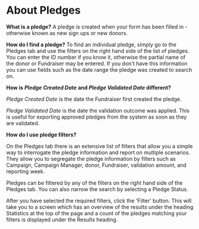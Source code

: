 # About Pledges

**What is a pledge?** A pledge is created when your form has been filled
in - otherwise known as new sign ups or new donors.

**How do I find a pledge?** To find an individual pledge, simply go to
the Pledges tab and use the filters on the right hand side of the list
of pledges. You can enter the ID number if you know it, otherwise the
partial name of the donor or Fundraiser may be entered. If you don\'t
have this information you can use fields such as the date range the
pledge was created to search on.

**How is *Pledge Created Date* and *Pledge Validated Date* different?**

*Pledge Created Date* is the date the Fundraiser first created the
pledge.

*Pledge Validated Date* is the date the validation outcome was applied.
This is useful for exporting approved pledges from the system as soon as
they are validated.

**How do I use pledge filters?**

On the Pledges tab there is an extensive list of filters that allow you
a simple way to interrogate the pledge information and report on
multiple scenarios. They allow you to segregate the pledge information
by filters such as Campaign, Campaign Manager, donor, Fundraiser,
validation amount, and reporting week.

Pledges can be filtered by any of the filters on the right hand side of
the Pledges tab. You can also narrow the search by selecting a Pledge
Status.

After you have selected the required filters, click the \'Filter\'
button. This will take you to a screen which has an overview of the
results under the heading Statistics at the top of the page and a count
of the pledges matching your filters is displayed under the Results
heading.
